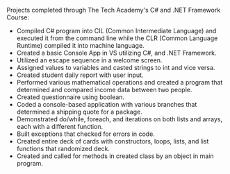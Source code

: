 Projects completed through The Tech Academy's C# and .NET Framework Course:
<ul>
  <li>Compiled C# program into CIL (Common Intermediate Language) and executed it from the command line
    while the CLR (Common Language Runtime) compiled it into machine language.
  <li>Created a basic Console App in VS utilizing C#, and .NET Framework.
  <li>Utilized an escape sequence in a welcome screen.
  <li>Assigned values to variables and casted strings to int and vice versa.
  <li>Created student daily report with user input.
  <li>Performed various mathematical operations and created a program that determined and compared income data between two people.
  <li>Created questionnaire using boolean.
  <li>Coded a console-based application with various branches that determined a shipping quote for a package.
  <li>Demonstrated do/while, foreach, and iterations on both lists and arrays, each with a different function.
  <li>Built exceptions that checked for errors in code.
  <li>Created entire deck of cards with constructors, loops, lists, and list functions that randomized deck.
  <li>Created and called for methods in created class by an object in main program.
